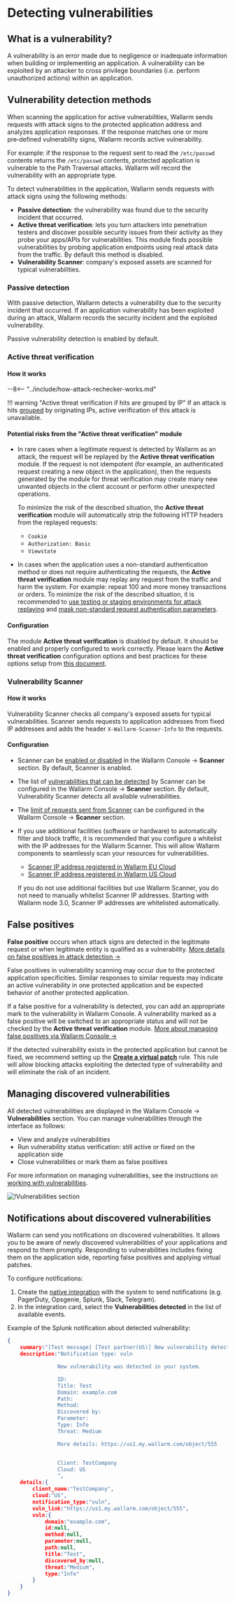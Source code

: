 [whitelist-scanner-addresses]: ../user-guides/ip-lists/whitelist.md

# Detecting vulnerabilities

## What is a vulnerability?

A vulnerability is an error made due to negligence or inadequate information when building or implementing an application. A vulnerability can be exploited by an attacker to cross privilege boundaries (i.e. perform unauthorized actions) within an application.

## Vulnerability detection methods

When scanning the application for active vulnerabilities, Wallarm sends requests with attack signs to the protected application address and analyzes application responses. If the response matches one or more pre‑defined vulnerability signs, Wallarm records active vulnerability.

For example: if the response to the request sent to read the `/etc/passwd` contents returns the `/etc/passwd` contents, protected application is vulnerable to the Path Traversal attacks. Wallarm will record the vulnerability with an appropriate type.

To detect vulnerabilities in the application, Wallarm sends requests with attack signs using the following methods:

* **Passive detection**: the vulnerability was found due to the security incident that occurred.
* **Active threat verification**: lets you turn attackers into penetration testers and discover possible security issues from their activity as they probe your apps/APIs for vulnerabilities. This module finds possible vulnerabilities by probing application endpoints using real attack data from the traffic. By default this method is disabled.
* **Vulnerability Scanner**: company's exposed assets are scanned for typical vulnerabilities.

### Passive detection

With passive detection, Wallarm detects a vulnerability due to the security incident that occurred. If an application vulnerability has been exploited during an attack, Wallarm records the security incident and the exploited vulnerability.

Passive vulnerability detection is enabled by default.

### Active threat verification

#### How it works

--8<-- "../include/how-attack-rechecker-works.md"

!!! warning "Active threat verification if hits are grouped by IP"
    If an attack is hits [grouped](protecting-against-attacks.md#attack) by originating IPs, active verification of this attack is unavailable.

#### Potential risks from the "Active threat verification" module

* In rare cases when a legitimate request is detected by Wallarm as an attack, the request will be replayed by the **Active threat verification** module. If the request is not idempotent (for example, an authenticated request creating a new object in the application), then the requests generated by the module for threat verification may create many new unwanted objects in the client account or perform other unexpected operations.

    To minimize the risk of the described situation, the **Active threat verification** module will automatically strip the following HTTP headers from the replayed requests:

    * `Cookie`
    * `Authorization: Basic`
    * `Viewstate`
* In cases when the application uses a non-standard authentication method or does not require authenticating the requests, the **Active threat verification** module may replay any request from the traffic and harm the system. For example: repeat 100 and more money transactions or orders. To minimize the risk of the described situation, it is recommended to [use testing or staging environments for attack replaying](../admin-en/attack-rechecker-best-practices.md#optional-configure-attack-rechecker-request-rewriting-rules-run-tests-against-a-copy-of-the-application) and [mask non-standard request authentication parameters](../admin-en/attack-rechecker-best-practices.md#configure-proper-data-masking-rules).

#### Configuration

The module **Active threat verification** is disabled by default. It should be enabled and properly configured to work correctly. Please learn the **Active threat verification** configuration options and best practices for these options setup from [this document](../admin-en/attack-rechecker-best-practices.md).

### Vulnerability Scanner

#### How it works

Vulnerability Scanner checks all company's exposed assets for typical vulnerabilities. Scanner sends requests to application addresses from fixed IP addresses and adds the header `X-Wallarm-Scanner-Info` to the requests.

#### Configuration

* Scanner can be [enabled or disabled](../user-guides/scanner/configure-scanner-modules.md) in the Wallarm Console → **Scanner** section. By default, Scanner is enabled.
* The list of [vulnerabilities that can be detected](../user-guides/scanner/configure-scanner-modules.md) by Scanner can be configured in the Wallarm Console → **Scanner** section. By default, Vulnerability Scanner detects all available vulnerabilities.
* The [limit of requests sent from Scanner](../user-guides/scanner/configure-scanner.md#scanners-rps-limits) can be configured in the Wallarm Console → **Scanner** section.
* If you use additional facilities (software or hardware) to automatically filter and block traffic, it is recommended that you configure a whitelist with the IP addresses for the Wallarm Scanner. This will allow Wallarm components to seamlessly scan your resources for vulnerabilities.

    * [Scanner IP address registered in Wallarm EU Cloud](../admin-en/scanner-address-eu-cloud.md)
    * [Scanner IP address registered in Wallarm US Cloud](../admin-en/scanner-address-us-cloud.md)

    If you do not use additional facilities but use Wallarm Scanner, you do not need to manually whitelist Scanner IP addresses. Starting with Wallarm node 3.0, Scanner IP addresses are whitelisted automatically.

## False positives

**False positive** occurs when attack signs are detected in the legitimate request or when legitimate entity is qualified as a vulnerability. [More details on false positives in attack detection →](protecting-against-attacks.md#false-positives)

False positives in vulnerability scanning may occur due to the protected application specificities. Similar responses to similar requests may indicate an active vulnerability in one protected application and be expected behavior of another protected application.

If a false positive for a vulnerability is detected, you can add an appropriate mark to the vulnerability in Wallarm Console. A vulnerability marked as a false positive will be switched to an appropriate status and will not be checked by the **Active threat verification** module. [More about managing false positives via Wallarm Console →](../user-guides/vulnerabilities/false-vuln.md)

If the detected vulnerability exists in the protected application but cannot be fixed, we recommend setting up the [**Create a virtual patch**](../user-guides/rules/vpatch-rule.md) rule. This rule will allow blocking attacks exploiting the detected type of vulnerability and will eliminate the risk of an incident.

## Managing discovered vulnerabilities

All detected vulnerabilities are displayed in the Wallarm Console → **Vulnerabilities** section. You can manage vulnerabilities through the interface as follows:

* View and analyze vulnerabilities
* Run vulnerability status verification: still active or fixed on the application side
* Close vulnerabilities or mark them as false positives

For more information on managing vulnerabilities, see the instructions on [working with vulnerabilities](../user-guides/vulnerabilities/check-vuln.md).

![!Vulnerabilities section](../images/about-wallarm-waf/vulnerabilities-list.png)

## Notifications about discovered vulnerabilities

Wallarm can send you notifications on discovered vulnerabilities. It allows you to be aware of newly discovered vulnerabilities of your applications and respond to them promptly. Responding to vulnerabilities includes fixing them on the application side, reporting false positives and applying virtual patches.

To configure notifications:

1. Create the [native integration](../user-guides/settings/integrations/integrations-intro.md) with the system to send notifications (e.g. PagerDuty, Opsgenie, Splunk, Slack, Telegram).
2. In the integration card, select the **Vulnerabilities detected** in the list of available events.

Example of the Splunk notification about detected vulnerability:

```json
{
    summary:"[Test message] [Test partner(US)] New vulnerability detected",
    description:"Notification type: vuln

                New vulnerability was detected in your system.

                ID: 
                Title: Test
                Domain: example.com
                Path: 
                Method: 
                Discovered by: 
                Parameter: 
                Type: Info
                Threat: Medium

                More details: https://us1.my.wallarm.com/object/555


                Client: TestCompany
                Cloud: US
                ",
    details:{
        client_name:"TestCompany",
        cloud:"US",
        notification_type:"vuln",
        vuln_link:"https://us1.my.wallarm.com/object/555",
        vuln:{
            domain:"example.com",
            id:null,
            method:null,
            parameter:null,
            path:null,
            title:"Test",
            discovered_by:null,
            threat:"Medium",
            type:"Info"
        }
    }
}
```

